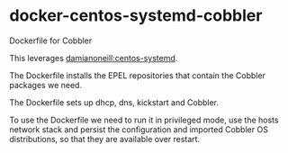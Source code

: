 # docker-centos-systemd-cobbler
Dockerfile for Cobbler

This leverages [damianoneill:centos-systemd](https://hub.docker.com/r/damianoneill/centos-systemd/).

The Dockerfile installs the EPEL repositories that contain the Cobbler packages we need.

The Dockerfile sets up dhcp, dns, kickstart and Cobbler.

To use the Dockerfile we need to run it in privileged mode, use the hosts network stack and persist the configuration and imported Cobbler OS distributions, so that they are available over restart.
